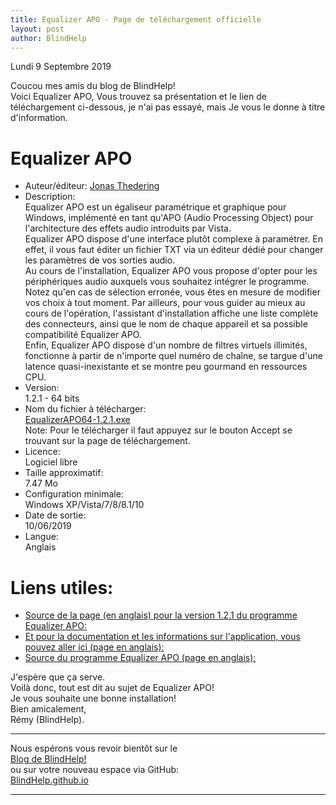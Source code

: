 ```yaml
---
title: Equalizer APO - Page de téléchargement officielle
layout: post
author: BlindHelp
---
```


<footer>Lundi 9 Septembre 2019</footer>


Coucou mes amis du blog de BlindHelp!        
Voici Equalizer APO, Vous trouvez sa présentation et le lien de téléchargement ci-dessous, je n'ai pas essayé, mais Je vous le donne à titre d'information.    

# Equalizer APO #
- Auteur/éditeur: [Jonas Thedering](https://sourceforge.net/u/jthedering/profile/)    
- Description:              
Equalizer APO est un égaliseur paramétrique et graphique pour Windows, implémenté en tant qu'APO (Audio Processing Object) pour l'architecture des effets audio introduits par Vista.    
Equalizer APO dispose d'une interface plutôt complexe à paramétrer. En effet, il vous faut éditer un fichier TXT via un éditeur dédié pour changer les paramètres de vos sorties audio.    
Au cours de l'installation, Equalizer APO vous propose d'opter pour les périphériques audio auxquels vous souhaitez intégrer le programme. Notez qu'en cas de sélection erronée, vous êtes en mesure de modifier vos choix à tout moment. Par ailleurs, pour vous guider au mieux au cours de l'opération, l'assistant d'installation affiche une liste complète des connecteurs, ainsi que le nom de chaque appareil et sa possible compatibilité Equalizer APO.    
Enfin, Equalizer APO dispose d'un nombre de filtres virtuels illimités, fonctionne à partir de n'importe quel numéro de chaîne, se targue d'une latence quasi-inexistante et se montre peu gourmand en ressources CPU.    
- Version:    
1.2.1 - 64 bits     
- Nom du fichier à télécharger:    
[EqualizerAPO64-1.2.1.exe](https://downloads.sourceforge.net/project/equalizerapo/1.2.1/EqualizerAPO64-1.2.1.exe?r=https%3A%2F%2Fsourceforge.net%2Fprojects%2Fequalizerapo%2Ffiles%2Flatest%2Fdownload&ts=1568064581)    
Note: Pour le télécharger il faut appuyez sur le bouton Accept se trouvant sur la page de téléchargement.    
- Licence:    
Logiciel libre    
- Taille approximatif:    
7.47 Mo    
- Configuration minimale:    
Windows XP/Vista/7/8/8.1/10    
- Date de sortie:    
10/06/2019    
- Langue:    
Anglais

# Liens utiles: #

- [Source de la page (en anglais) pour la version  1.2.1 du programme Equalizer APO:](https://sourceforge.net/projects/equalizerapo/files/1.2.1/)
- [Et pour la documentation et les informations sur l'application, vous pouvez aller ici (page en anglais):](https://sourceforge.net/p/equalizerapo/wiki/Documentation/)
- [Source du programme Equalizer APO (page en anglais):](https://sourceforge.net/projects/equalizerapo/)

J'espère que ça serve.    
Voilà donc,  tout est dit au sujet de Equalizer APO!                
Je vous souhaite une bonne installation!         
Bien amicalement,              
Rémy (BlindHelp).

---

Nous espérons vous revoir bientôt sur le      
[Blog de BlindHelp!](http://blindhelp.blogspot.fr/)                    
ou sur  votre nouveau espace via GitHub:                     
[BlindHelp.github.io](https://blindhelp.github.io)                    

---
